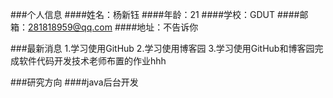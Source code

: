 ###个人信息
####姓名：杨新钰
####年龄：21
####学校：GDUT
####邮箱：281818959@qq.com
####地址：不告诉你

###最新消息
1.学习使用GitHub
2.学习使用博客园
3.学习使用GitHub和博客园完成软件代码开发技术老师布置的作业hhh

###研究方向
####java后台开发

